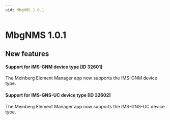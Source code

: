 ```yaml
---
uid: MbgNMS_1.0.1
---
```


# MbgNMS 1.0.1

## New features

#### Support for IMS-GNM device type \[ID 32601\]

The Meinberg Element Manager app now supports the IMS-GNM device type.

#### Support for IMS-GNS-UC device type \[ID 32602\]

The Meinberg Element Manager app now supports the IMS-GNS-UC device type.
